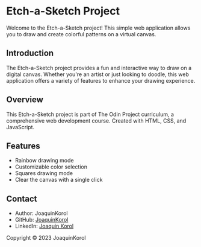 # Etch-a-Sketch Project

Welcome to the Etch-a-Sketch project! This simple web application allows you to draw and create colorful patterns on a virtual canvas.

## Introduction
The Etch-a-Sketch project provides a fun and interactive way to draw on a digital canvas. Whether you're an artist or just looking to doodle, this web application offers a variety of features to enhance your drawing experience.

## Overview
This Etch-a-Sketch project is part of The Odin Project curriculum, a comprehensive web development course. Created with HTML, CSS, and JavaScript.

## Features
- Rainbow drawing mode
- Customizable color selection
- Squares drawing mode
- Clear the canvas with a single click

## Contact
- Author: JoaquinKorol
- GitHub: [JoaquinKorol](https://github.com/joaquinkorol)
- LinkedIn: [Joaquin Korol](https://ar.linkedin.com/in/joaquin-korol)

Copyright © 2023 JoaquinKorol